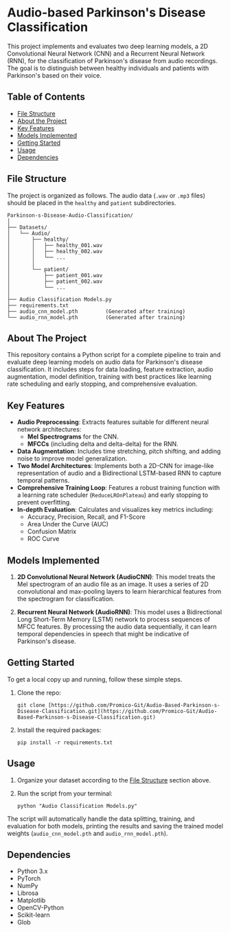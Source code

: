 # Audio-based Parkinson's Disease Classification


This project implements and evaluates two deep learning models, a 2D Convolutional Neural Network (CNN) and a Recurrent Neural Network (RNN), for the classification of Parkinson's disease from audio recordings. The goal is to distinguish between healthy individuals and patients with Parkinson's based on their voice.

## Table of Contents

* [File Structure](#file-structure)
* [About the Project](#about-the-project)
* [Key Features](#key-features)
* [Models Implemented](#models-implemented)
* [Getting Started](#getting-started)
* [Usage](#usage)
* [Dependencies](#dependencies)

## File Structure

The project is organized as follows. The audio data (`.wav` or `.mp3` files) should be placed in the `healthy` and `patient` subdirectories.

```
Parkinson-s-Disease-Audio-Classification/
│
├── Datasets/
│   └── Audio/
│       ├── healthy/
│       │   ├── healthy_001.wav
│       │   ├── healthy_002.wav
│       │   └── ...
│       │
│       └── patient/
│           ├── patient_001.wav
│           ├── patient_002.wav
│           └── ...
│
├── Audio Classification Models.py
├── requirements.txt
├── audio_cnn_model.pth         (Generated after training)
└── audio_rnn_model.pth         (Generated after training)
```

## About The Project

This repository contains a Python script for a complete pipeline to train and evaluate deep learning models on audio data for Parkinson's disease classification. It includes steps for data loading, feature extraction, audio augmentation, model definition, training with best practices like learning rate scheduling and early stopping, and comprehensive evaluation.

## Key Features

* **Audio Preprocessing**: Extracts features suitable for different neural network architectures:
    * **Mel Spectrograms** for the CNN.
    * **MFCCs** (including delta and delta-delta) for the RNN.
* **Data Augmentation**: Includes time stretching, pitch shifting, and adding noise to improve model generalization.
* **Two Model Architectures**: Implements both a 2D-CNN for image-like representation of audio and a Bidirectional LSTM-based RNN to capture temporal patterns.
* **Comprehensive Training Loop**: Features a robust training function with a learning rate scheduler (`ReduceLROnPlateau`) and early stopping to prevent overfitting.
* **In-depth Evaluation**: Calculates and visualizes key metrics including:
    * Accuracy, Precision, Recall, and F1-Score
    * Area Under the Curve (AUC)
    * Confusion Matrix
    * ROC Curve

## Models Implemented

1.  **2D Convolutional Neural Network (AudioCNN)**: This model treats the Mel spectrogram of an audio file as an image. It uses a series of 2D convolutional and max-pooling layers to learn hierarchical features from the spectrogram for classification.

2.  **Recurrent Neural Network (AudioRNN)**: This model uses a Bidirectional Long Short-Term Memory (LSTM) network to process sequences of MFCC features. By processing the audio data sequentially, it can learn temporal dependencies in speech that might be indicative of Parkinson's disease.

## Getting Started

To get a local copy up and running, follow these simple steps.

1.  Clone the repo:
    ```
    git clone [https://github.com/Promico-Git/Audio-Based-Parkinson-s-Disease-Classification.git](https://github.com/Promico-Git/Audio-Based-Parkinson-s-Disease-Classification.git)
    ```

2.  Install the required packages:
    ```
    pip install -r requirements.txt
    ```

## Usage

1.  Organize your dataset according to the [File Structure](#file-structure) section above.

2.  Run the script from your terminal:
    ```
    python "Audio Classification Models.py"
    ```
The script will automatically handle the data splitting, training, and evaluation for both models, printing the results and saving the trained model weights (`audio_cnn_model.pth` and `audio_rnn_model.pth`).

## Dependencies

* Python 3.x
* PyTorch
* NumPy
* Librosa
* Matplotlib
* OpenCV-Python
* Scikit-learn
* Glob
